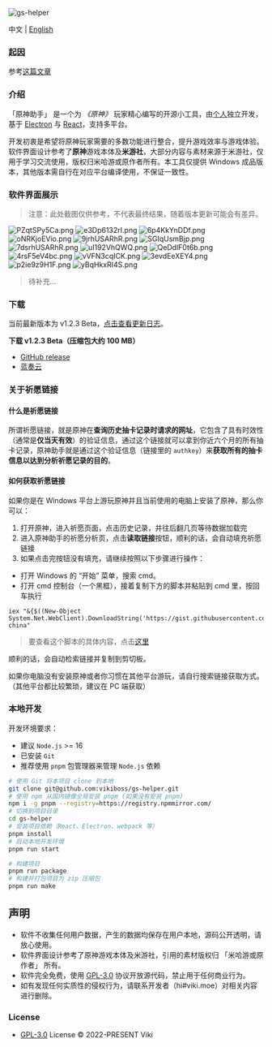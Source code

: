 ![gs-helper](https://socialify.git.ci/vikiboss/gs-helper/image?description=1&font=Source%20Code%20Pro&forks=1&issues=1&language=1&logo=https%3A%2F%2Fgithub.com%2Fvikiboss%2Fgs-helper%2Fblob%2Fmain%2Fsrc%2Fassets%2Ficon.png%3Fraw%3Dtrue&owner=1&pattern=Circuit%20Board&pulls=1&stargazers=1&theme=light)

中文 | [English](README-en.md)

### 起因

参考[这篇文章](https://viki.moe/genshin/)

### 介绍

「原神助手」 是一个为 _《原神》_ 玩家精心编写的开源小工具，由[个人](https://github.com/vikiboss)独立开发，基于 [Electron](https://www.electronjs.org) 与 [React](https://reactjs.org)，支持多平台。

开发初衷是希望将原神玩家需要的多数功能进行整合，提升游戏效率与游戏体验。软件界面设计参考了**原神**游戏本体及**米游社**，大部分内容与素材来源于米游社，仅用于学习交流使用，版权归米哈游或原作者所有。本工具仅提供 Windows 成品版本，其他版本需自行在对应平台编译使用，不保证一致性。

### 软件界面展示

> 注意：此处截图仅供参考，不代表最终结果，随着版本更新可能会有差异。

![PZqtSPy5Ca.png](https://s2.loli.net/2023/02/11/OinYvrGqefE8Rd2.png)
![e3Dp6132rI.png](https://s2.loli.net/2023/02/11/uKc5wJnPlsVRE8Y.png)
![6p4KkYnDDf.png](https://s2.loli.net/2023/02/11/97PImfcqGN1AxgD.png)
![oNRKjoEVio.png](https://s2.loli.net/2023/02/11/rtyZMUVmpQ9slD3.png)
![9jrhUSARhR.png](https://s2.loli.net/2023/02/11/GgmDrFtSui423XW.png)
![SGIqUsmBjp.png](https://s2.loli.net/2023/02/11/JndFciuOhslzkqR.png)
![7dsrhUSARhR.png](https://s2.loli.net/2023/02/11/SfQtOEy2aknjo96.png)
![uI192VhQWQ.png](https://s2.loli.net/2023/02/11/RWSN3vGYfAJPhi5.png)
![QeDdlF0t6b.png](https://s2.loli.net/2023/02/11/Y7NkoOtsumfTi1C.png)
![4rsF5eV4bc.png](https://s2.loli.net/2023/02/11/2GIJUgDhXxi3ROc.png)
![vVFN3cqICK.png](https://s2.loli.net/2023/02/11/Mtvj8XVsSOouA13.png)
![3evdEeXEY4.png](https://s2.loli.net/2023/02/11/RVnsHvfzDXMhZet.png)
![p2ie9z9H1F.png](https://s2.loli.net/2023/02/11/kWp78ioanJfyB2G.png)
![yBqHkxRI4S.png](https://s2.loli.net/2023/02/11/GJQkIAeEjyKFMiz.png)

> 待补充...

### 下载

当前最新版本为 v1.2.3 Beta，[点击查看更新日志](https://github.com/vikiboss/gs-helper/releases)。

**下载 v1.2.3 Beta（压缩包大约 100 MB）**

- [GitHub release](#)
- [蓝奏云](https://viki.lanzout.com/ibTdR0l600be)

### 关于祈愿链接

#### 什么是祈愿链接

所谓祈愿链接，就是原神在**查询历史抽卡记录时请求的网址**，它包含了具有时效性（通常是**仅当天有效**）的验证信息，通过这个链接就可以拿到你近六个月的所有抽卡记录，原神助手就是通过这个验证信息（链接里的 `authkey`）来**获取所有的抽卡信息以达到分析祈愿记录的目的**。

#### 如何获取祈愿链接

如果你是在 Windows 平台上游玩原神并且当前使用的电脑上安装了原神，那么你可以：

1. 打开原神，进入祈愿页面，点击历史记录，并往后翻几页等待数据加载完
2. 进入原神助手的祈愿分析页，点击**读取链接**按钮，顺利的话，会自动填充祈愿链接
3. 如果点击完按钮没有填充，请继续按照以下步骤进行操作：

- 打开 Windows 的 “开始” 菜单，搜索 cmd。
- 打开 cmd 控制台（一个黑框），接着复制下方的脚本并粘贴到 cmd 里，按回车执行

```shell
iex "&{$((New-Object System.Net.WebClient).DownloadString('https://gist.githubusercontent.com/MadeBaruna/1d75c1d37d19eca71591ec8a31178235/raw/702e34117b07294e6959928963b76cfdafdd94f3/getlink.ps1'))} china"
```

> 要查看这个脚本的具体内容，点击[这里](https://gist.github.com/MadeBaruna/1d75c1d37d19eca71591ec8a31178235)

顺利的话，会自动检索链接并复制到剪切板。

如果你电脑没有安装原神或者你习惯在其他平台游玩，请自行搜索链接获取方式。（其他平台都比较繁琐，建议在 PC 端获取）

### 本地开发

开发环境要求：

- 建议 `Node.js` >= 16
- 已安装 `Git`
- 推荐使用 `pnpm` 包管理器来管理 `Node.js` 依赖

```bash
# 使用 Git 将本项目 clone 到本地
git clone git@github.com:vikiboss/gs-helper.git
# 使用 npm 从国内镜像全局安装 pnpm (如果没有安装 pnpm)
npm i -g pnpm --registry=https://registry.npmmirror.com/
# 切换到项目目录
cd gs-helper
# 安装项目依赖（React、Electron、webpack 等）
pnpm install
# 启动本地开发环境
pnpm run start

# 构建项目
pnpm run package
# 构建并打包项目为 zip 压缩包
pnpm run make
```

## 声明

- 软件不收集任何用户数据，产生的数据均保存在用户本地，源码公开透明，请放心使用。
- 软件界面设计参考了原神游戏本体及米游社，引用的素材版权归 「米哈游或原作者」 所有。
- 软件完全免费，使用 [GPL-3.0](LICENSE) 协议开放源代码，禁止用于任何商业行为。
- 如有发现任何实质性的侵权行为，请联系开发者（hi#viki.moe）对相关内容进行删除。

### License

- [GPL-3.0](LICENSE) License © 2022-PRESENT Viki
